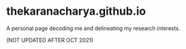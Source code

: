 # thekaranacharya.github.io
A personal page decoding me and delineating my research interests.

(NOT UPDATED AFTER OCT 2021)

